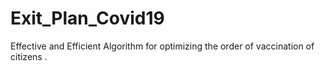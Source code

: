 # Exit_Plan_Covid19
Effective and Efficient Algorithm for optimizing the order of vaccination of citizens .
